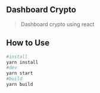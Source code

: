 ## Dashboard Crypto
> Dashboard crypto using react

## How to Use

```bash
#install
yarn install
#dev
yarn start
#build
yarn build
```